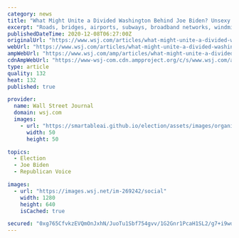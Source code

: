 ```yaml
---
category: news
title: "What Might Unite a Divided Washington Behind Joe Biden? Unsexy Infrastructure"
excerpt: "Roads, bridges, airports, subways, broadband networks, windmills, solar farms. Infrastructure just might be the vehicle that could smash through the political roadblocks in Washington."
publishedDateTime: 2020-12-08T06:27:00Z
originalUrl: "https://www.wsj.com/articles/what-might-unite-a-divided-washington-behind-joe-biden-unsexy-infrastructure-11607357371"
webUrl: "https://www.wsj.com/articles/what-might-unite-a-divided-washington-behind-joe-biden-unsexy-infrastructure-11607357371"
ampWebUrl: "https://www.wsj.com/amp/articles/what-might-unite-a-divided-washington-behind-joe-biden-unsexy-infrastructure-11607357371"
cdnAmpWebUrl: "https://www-wsj-com.cdn.ampproject.org/c/s/www.wsj.com/amp/articles/what-might-unite-a-divided-washington-behind-joe-biden-unsexy-infrastructure-11607357371"
type: article
quality: 132
heat: 132
published: true

provider:
  name: Wall Street Journal
  domain: wsj.com
  images:
    - url: "https://smartableai.github.io/election/assets/images/organizations/wsj.com-50x50.jpg"
      width: 50
      height: 50

topics:
  - Election
  - Joe Biden
  - Republican Voice

images:
  - url: "https://images.wsj.net/im-269242/social"
    width: 1280
    height: 640
    isCached: true

secured: "0xg765CfvkzEVQmOnJxhN/JuoTu1Sbf754gvv/1G2Gnr1PcaH1SL2/g7+i9wd7L0U+XZLLhF0/mHU1/sxJiZ7flItDkjK/FDZ+NvTP3qPIujzQnRu44langkc2sZ/Z6SR/Z393cdc6NQEjPmUMWNK1wIuLoalcoywSPaz/pzu72vP37nwN+eNxFOVE09e9D8eoRS6Q0nzQYVkK5UnlsLANYdb1QevSFikg8WuiOCFXU1ng26cgfYomvKJPfyfDplCYIrtV5Ju5lD/5PkhhNqRwuIIq7bm13VgJfP6ltFIFUO/oxqgAUFexE3X1NlOPGYBL6UtQ3pGl1nLs/fn77pEqKK2XSf00Rx6Haqz4nsfjQ=;epR3eIhV8fdKa3Br2nu5tQ=="
---
```


